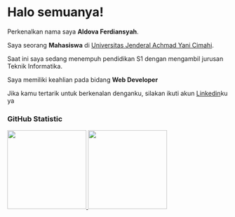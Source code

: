 # Halo semuanya! 

Perkenalkan nama saya **Aldova Ferdiansyah**.<br>

Saya seorang **Mahasiswa** di [Universitas Jenderal Achmad Yani Cimahi](https://www.unjani.ac.id/).<br>

Saat ini saya sedang menempuh pendidikan S1 dengan mengambil jurusan Teknik Informatika.<br>

Saya memiliki keahlian pada bidang **Web Developer**<br>

Jika kamu tertarik untuk berkenalan denganku, silakan ikuti akun [Linkedin](https://www.linkedin.com/in/aldovaferdiansyah/)ku ya

### GitHub Statistic
<p align="left">
<a href="https://github.com/penuliscode">
  <img height="180em" src="https://github-readme-stats-eight-theta.vercel.app/api?username=penuliscode&show_icons=true&theme=algolia&include_all_commits=true&count_private=true"/>
  <img height="180em" src="https://github-readme-stats-eight-theta.vercel.app/api/top-langs/?username=penuliscode&layout=compact&theme=algolia"/>
</a>
</p>

